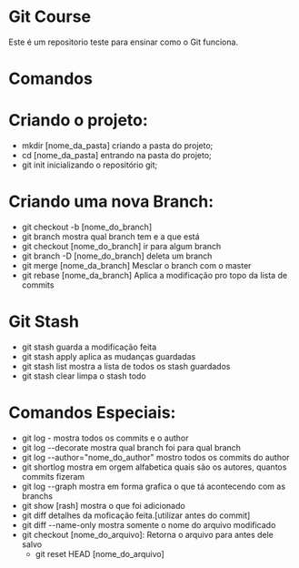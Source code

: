 # Git Course
Este é um repositorio teste para ensinar como o Git funciona.

# Comandos

   # Criando o projeto: 
   - mkdir [nome_da_pasta] criando a pasta do projeto;
   - cd [nome_da_pasta] entrando na pasta do projeto;
   - git init inicializando o repositório git;   
   
   # Criando uma nova Branch:
   - git checkout -b [nome_do_branch]
   - git branch mostra qual branch tem e a que está
   - git checkout [nome_do_branch] ir para algum branch
   - git branch -D [nome_do_branch] deleta um branch
   - git merge [nome_da_branch] Mesclar o branch com o master
   - git rebase [nome_da_branch] Aplica a modificação pro topo da lista de commits

   # Git Stash
   - git stash guarda a modificação feita
   - git stash apply  aplica as mudanças guardadas
   - git stash list mostra a lista de todos os stash guardados
   - git stash clear limpa o stash todo

   # Comandos Especiais:
   - git log - mostra todos os commits e o author
   - git log --decorate mostra qual branch foi para qual branch
   - git log --author="nome_do_author" mostro todos os commits do author
   - git shortlog mostra em orgem alfabetica quais são os autores, quantos commits fizeram
   - git log --graph mostra em forma grafica o que tá acontecendo com as branchs
   - git show [rash] mostra o que foi adicionado
   - git diff detalhes da moficação feita.[utilizar antes do commit]
   - git diff --name-only mostra somente o nome do arquivo modificado
   - git checkout [nome_do_arquivo]: Retorna o arquivo para antes dele salvo
      - git reset HEAD [nome_do_arquivo]
   

